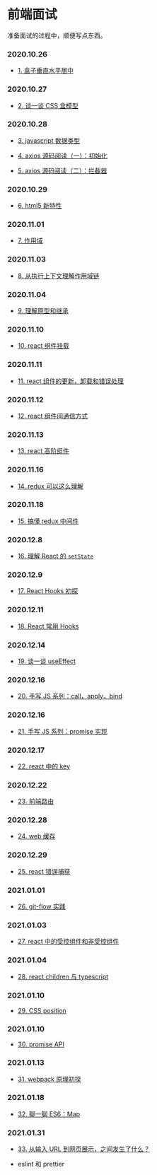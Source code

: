 <!--
 * @Author: tkiddo
 * @Date: 2020-11-02 08:43:42
 * @LastEditors: tkiddo
 * @LastEditTime: 2021-02-01 16:21:29
 * @Description:
-->

# 前端面试

准备面试的过程中，顺便写点东西。

### 2020.10.26

- [1. 盒子垂直水平居中](https://github.com/tkiddo/front-end-interview/blob/main/docs/box-center.md)

### 2020.10.27

- [2. 谈一谈 CSS 盒模型](https://github.com/tkiddo/front-end-interview/blob/main/docs/box-model.md)

### 2020.10.28

- [3. javascript 数据类型](https://github.com/tkiddo/front-end-interview/blob/main/docs/js-datatype.md)

- [4. axios 源码阅读（一）：初始化](https://github.com/tkiddo/front-end-interview/blob/main/docs/axios-init.md)

- [5. axios 源码阅读（二）：拦截器](https://github.com/tkiddo/front-end-interview/blob/main/docs/axios-interceptor.md)

### 2020.10.29

- [6. html5 新特性](https://github.com/tkiddo/front-end-interview/blob/main/docs/html5-new.md)

### 2020.11.01

- [7. 作用域](https://github.com/tkiddo/front-end-interview/blob/main/docs/scope.md)

### 2020.11.03

- [8. 从执行上下文理解作用域链](https://github.com/tkiddo/front-end-interview/blob/main/docs/scope-chain.md)

### 2020.11.04

- [9. 理解原型和继承](https://github.com/tkiddo/front-end-interview/blob/main/docs/prototype-inheritance.md)

### 2020.11.10

- [10. react 组件挂载](https://github.com/tkiddo/front-end-interview/blob/main/docs/react-component-mounting.md)

### 2020.11.11

- [11. react 组件的更新，卸载和错误处理](https://github.com/tkiddo/front-end-interview/blob/main/docs/react-component-update-unmount-error.md)

### 2020.11.12

- [12. react 组件间通信方式](https://github.com/tkiddo/front-end-interview/blob/main/docs/react-component-communation.md)

### 2020.11.13

- [13. react 高阶组件](https://github.com/tkiddo/front-end-interview/blob/main/docs/react-HOC.md)

### 2020.11.16

- [14. redux 可以这么理解](https://github.com/tkiddo/front-end-interview/blob/main/docs/redux-simple-understanding.md)

### 2020.11.18

- [15. 搞懂 redux 中间件](https://github.com/tkiddo/front-end-interview/blob/main/docs/redux-middleware.md)

### 2020.12.8

- [16. 理解 React 的 `setState`](https://github.com/tkiddo/front-end-interview/blob/main/docs/react-setState.md)

### 2020.12.9

- [17. React Hooks 初探](https://github.com/tkiddo/front-end-interview/blob/main/docs/react-hooks-primer.md)

### 2020.12.11

- [18. React 常用 Hooks](https://github.com/tkiddo/front-end-interview/blob/main/docs/react-common-hooks.md)

### 2020.12.14

- [19. 谈一谈 useEffect](https://github.com/tkiddo/front-end-interview/blob/main/docs/react-useEffect.md)

### 2020.12.16

- [20. 手写 JS 系列：call，apply，bind](https://github.com/tkiddo/front-end-interview/blob/main/docs/call-apply-bind.md)

### 2020.12.16

- [21. 手写 JS 系列：promise 实现](https://github.com/tkiddo/front-end-interview/blob/main/docs/promise.md)

### 2020.12.17

- [22. react 中的 key](https://github.com/tkiddo/front-end-interview/blob/main/docs/react-key.md)

### 2020.12.22

- [23. 前端路由](https://github.com/tkiddo/front-end-interview/blob/main/docs/router.md)

### 2020.12.28

- [24. web 缓存](https://github.com/tkiddo/front-end-interview/blob/main/docs/web-cache.md)

### 2020.12.29

- [25. react 错误捕获](https://github.com/tkiddo/front-end-interview/blob/main/docs/react-error.md)

### 2021.01.01

- [26. git-flow 实践](https://github.com/tkiddo/front-end-interview/blob/main/docs/git-flow.md)

### 2021.01.03

- [27. react 中的受控组件和非受控组件](https://github.com/tkiddo/front-end-interview/blob/main/docs/react-control.md)

### 2021.01.04

- [28. react children 与 typescript](https://github.com/tkiddo/front-end-interview/blob/main/docs/react-children-ts.md)

### 2021.01.10

- [29. CSS position](https://github.com/tkiddo/front-end-interview/blob/main/docs/css-position.md)

### 2021.01.10

- [30. promise API](https://github.com/tkiddo/front-end-interview/blob/main/docs/promise-api.md)

### 2021.01.13

- [31. webpack 原理初探](https://github.com/tkiddo/front-end-interview/blob/main/docs/webpack-wrok.md)

### 2021.01.18

- [32. 聊一聊 ES6：Map](https://github.com/tkiddo/front-end-interview/blob/main/docs/map.md)

### 2021.01.31

- [33. 从输入 URL 到网页展示，之间发生了什么？](https://github.com/tkiddo/front-end-interview/blob/main/docs/from-url-to-page.md)

- eslint 和 prettier
